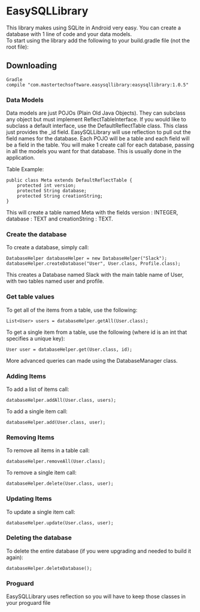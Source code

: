 # EasySQLLibrary
This library makes using SQLite in Android very easy. You can create a database with 1 line of code and your data models.  
To start using the library add the following to your build.gradle file (not the root file):    

## Downloading

```
Gradle
compile "com.mastertechsoftware.easysqllibrary:easysqllibrary:1.0.5"
```  
### Data Models
Data models are just POJOs (Plain Old Java Objects). They can subclass any object but must implement ReflectTableInterface. If you would like to subclass a default interface, use the DefaultReflectTable class. This class just provides the _id field. EasySQLLibrary will use reflection to pull out the field names for the database. Each POJO will be a table and each field will be a field in the table. You will make 1 create call for each database, passing in all the models you want for that database. This is usually done in the application.  

Table Example:  

```  
public class Meta extends DefaultReflectTable {  
    protected int version;  
    protected String database;  
    protected String creationString;  
}  
```  

This will create a table named Meta with the fields version : INTEGER, database : TEXT and creationString : TEXT.  

### Create the database  
To create a database, simply call: 

```  
DatabaseHelper databaseHelper = new DatabaseHelper("Slack");  
databaseHelper.createDatabase("User", User.class, Profile.class);  
```

This creates a Database named Slack with the main table name of User, with two tables named user and profile.  

### Get table values  
To get all of the items from a table, use the following:  

```
List<User> users = databaseHelper.getAll(User.class);  
```
To get a single item from a table, use the following (where id is an int that specifies a unique key):  

```
User user = databaseHelper.get(User.class, id);  
```

More advanced queries can made using the DatabaseManager class.

### Adding Items
To add a list of items call:  

``` 
databaseHelper.addAll(User.class, users);  
```

To add a single item call:  

```  
databaseHelper.add(User.class, user);  
```

### Removing Items
To remove all items in a table call:  

```
databaseHelper.removeAll(User.class);  
```

To remove a single item call: 

```
databaseHelper.delete(User.class, user);  
```

### Updating Items
To update a single item call: 

```
databaseHelper.update(User.class, user);  
```

### Deleting the database
To delete the entire database (if you were upgrading and needed to build it again): 

```
databaseHelper.deleteDatabase();  
```

### Proguard
EasySQLLibrary uses reflection so you will have to keep those classes in your proguard file

